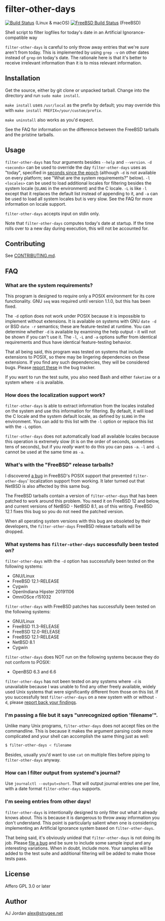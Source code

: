 # filter-other-days

[![Build Status](https://travis-ci.org/strugee/filter-other-days.svg?branch=master)](https://travis-ci.org/strugee/filter-other-days) (Linux & macOS)
[![FreeBSD Build Status](https://api.cirrus-ci.com/github/strugee/filter-other-days.svg)](https://cirrus-ci.com/github/strugee/filter-other-days) (FreeBSD)

Shell script to filter logfiles for today's date in an Artificial Ignorance-compatible way

`filter-other-days` is careful to only throw away entries that we're _sure_ aren't from today. This is implemented by using `grep -v` on other dates instead of `grep` on today's date. The rationale here is that it's better to receive irrelevant information than it is to miss relevant information.

## Installation

Get the source, either by git clone or unpacked tarball. Change into the directory and run `sudo make install`.

`make install` uses `/usr/local` as the prefix by default; you may override this with `make install PREFIX=/your/custom/prefix`.

`make uninstall` also works as you'd expect.

See the FAQ for information on the difference between the FreeBSD tarballs and the pristine tarballs.

## Usage

`filter-other-days` has four arguments besides `--help` and `--version`. `-d <seconds>` can be used to override the day `filter-other-days` uses as "today", specified in [seconds since the epoch](https://en.wikipedia.org/wiki/Unix_time) (although `-d` is not available on every platform; see "What are the system requirements?" below). `-l <locales>` can be used to load additional locales for filtering besides the system locale (`$LANG` in the environment) and the C locale. `-L` is like `-l` except that it replaces the default list instead of appending to it, and `-a` can be used to load all system locales but is very slow. See the FAQ for more information on locale support.

`filter-other-days` accepts input on stdin only.

Note that `filter-other-days` computes today's date at startup. If the time rolls over to a new day during execution, this will not be accounted for.

## Contributing

See [CONTRIBUTING.md](https://github.com/strugee/filter-other-days/blob/master/CONTRIBUTING.md).

## FAQ

### What are the system requirements?

This program is designed to require only a POSIX environment for its core functionality. GNU `seq` was required until version 1.1.0, but this has been fixed.

The `-d` option does not work under POSIX because it is impossible to implement without extensions. It is available on systems with GNU `date -d` or BSD `date -r` semantics; these are feature-tested at runtime. You can determine whether `-d` is available by examining the help output - it will not be shown if you can't use it. The `-l`, `-L` and `-a` options suffer from identical requirements and thus have identical feature-testing behavior.

That all being said, this program was tested on systems that include extensions to POSIX, so there may be lingering dependencies on these extensions. If you find any such dependencies, they will be considered bugs. Please [report these][file a bug] in the bug tracker.

If you want to run the test suite, you also need Bash and either `faketime` or a system where `-d` is available.

### How does the localization support work?

`filter-other-days` is able to extract information from the locales installed on the system and use this information for filtering. By default, it will load the C locale and the system default locale, as defined by `$LANG` in the environment. You can add to this list with the `-l` option or replace this list with the `-L` option.

`filter-other-days` does not automatically load all available locales because this operation is extremely slow (it is on the order of seconds, sometimes tens of seconds), but if you _really_ want to do this you can pass `-a`. `-l` and `-L` cannot be used at the same time as `-a`.

### What's with the "FreeBSD" release tarballs?

I discovered [a bug](https://bugs.freebsd.org/bugzilla/show_bug.cgi?id=237752) in FreeBSD's POSIX support that prevented `filter-other-days`' localization support from working. It later turned out that NetBSD is also affected by this same bug.

The FreeBSD tarballs contain a version of `filter-other-days` that has been patched to work around this problem. You need it on FreeBSD 12 and below, and current versions of NetBSD - NetBSD 8.1, as of this writing. FreeBSD 12.1 fixes this bug so you do not need the patched version.

When all operating system versions with this bug are obsoleted by their developers, the `filter-other-days` FreeBSD release tarballs will be dropped.

### What systems has `filter-other-days` successfully been tested on?

`filter-other-days` with the `-d` option has successfully been tested on the following systems:

* GNU/Linux
* FreeBSD 12.1-RELEASE
* Cygwin
* OpenIndiana Hipster 20191106
* OmniOSce r151032

`filter-other-days` with FreeBSD patches has successfully been tested on the following systems:

* GNU/Linux
* FreeBSD 11.3-RELEASE
* FreeBSD 12.0-RELEASE
* FreeBSD 12.1-RELEASE
* NetBSD 8.1
* Cygwin

`filter-other-days` does NOT run on the following systems because they do not conform to POSIX:

* OpenBSD 6.3 and 6.6

`filter-other-days` has not been tested on any systems where `-d` is unavailable because I was unable to find any other freely available, widely used Unix systems that were significantly different from those on this list. If you successfully test `filter-other-days` on a new system with or without `-d`, please [report back your findings][file a bug].

### I'm passing a file but it says "unrecognized option 'filename'".

Unlike many Unix programs, `filter-other-days` does not accept files on the commandline. This is because it makes the argument parsing code more complicated and your shell can accomplish the same thing just as well:

```sh
$ filter-other-days < filename
```

Besides, usually you'd want to use `cat` on multiple files before piping to `filter-other-days` anyway.

### How can I filter output from systemd's journal?

Use `journalctl --output=short`. That will output journal entries one per line, with a date format `filter-other-days` supports.

### I'm seeing entries from other days!

`filter-other-days` is intentionally designed to only filter out what it already knows about. This is because it is dangerous to throw away information you don't understand. This point is particularly salient when one is considering implementing an Artificial Ignorance system based on `filter-other-days`.

That being said, it's obviously unideal that `filter-other-days` is not doing its job. Please [file a bug][] and be sure to include some sample input and any interesting variations. When in doubt, include more. Your samples will be added to the test suite and additional filtering will be added to make those tests pass.

## License

Affero GPL 3.0 or later

## Author

AJ Jordan <alex@strugee.net>

 [file a bug]: https://github.com/strugee/filter-other-days/issues/new
